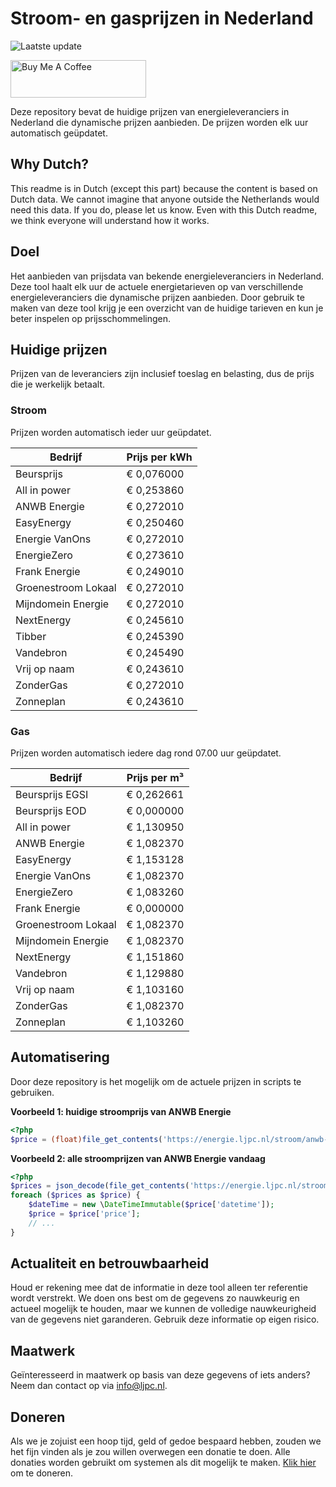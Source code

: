 # Stroom- en gasprijzen in Nederland

![Laatste update](https://img.shields.io/badge/laatste%20update-2024--02--12%2006%3A00%20CET-brightgreen)

<a href="https://www.buymeacoffee.com/Lars-" target="_blank"><img src="https://cdn.buymeacoffee.com/buttons/v2/default-orange.png" alt="Buy Me A Coffee" height="60" style="height: 60px !important;width: 217px !important;" ></a>

Deze repository bevat de huidige prijzen van energieleveranciers in Nederland die dynamische prijzen aanbieden. De prijzen worden elk uur automatisch geüpdatet.

## Why Dutch?

This readme is in Dutch (except this part) because the content is based on Dutch data. We cannot imagine that anyone outside the Netherlands would need this data. If you do, please let us know. Even with this Dutch readme, we think
everyone will understand how it works.

## Doel

Het aanbieden van prijsdata van bekende energieleveranciers in Nederland. Deze tool haalt elk uur de actuele energietarieven op van verschillende energieleveranciers die dynamische prijzen aanbieden. Door gebruik te maken van deze tool
krijg je een overzicht van de huidige tarieven en kun je beter inspelen op prijsschommelingen.

## Huidige prijzen

Prijzen van de leveranciers zijn inclusief toeslag en belasting, dus de prijs die je werkelijk betaalt.

### Stroom

Prijzen worden automatisch ieder uur geüpdatet.

 Bedrijf | Prijs per kWh 
---------|---------------
Beursprijs | € 0,076000
All in power | € 0,253860
ANWB Energie | € 0,272010
EasyEnergy | € 0,250460
Energie VanOns | € 0,272010
EnergieZero | € 0,273610
Frank Energie | € 0,249010
Groenestroom Lokaal | € 0,272010
Mijndomein Energie | € 0,272010
NextEnergy | € 0,245610
Tibber | € 0,245390
Vandebron | € 0,245490
Vrij op naam | € 0,243610
ZonderGas | € 0,272010
Zonneplan | € 0,243610


### Gas

Prijzen worden automatisch iedere dag rond 07.00 uur geüpdatet.

 Bedrijf | Prijs per m³ 
---------|--------------
Beursprijs EGSI | € 0,262661
Beursprijs EOD | € 0,000000
All in power | € 1,130950
ANWB Energie | € 1,082370
EasyEnergy | € 1,153128
Energie VanOns | € 1,082370
EnergieZero | € 1,083260
Frank Energie | € 0,000000
Groenestroom Lokaal | € 1,082370
Mijndomein Energie | € 1,082370
NextEnergy | € 1,151860
Vandebron | € 1,129880
Vrij op naam | € 1,103160
ZonderGas | € 1,082370
Zonneplan | € 1,103260


## Automatisering

Door deze repository is het mogelijk om de actuele prijzen in scripts te gebruiken.

**Voorbeeld 1: huidige stroomprijs van ANWB Energie**

```php
<?php
$price = (float)file_get_contents('https://energie.ljpc.nl/stroom/anwb-energie-nu.txt');

```

**Voorbeeld 2: alle stroomprijzen van ANWB Energie vandaag**

```php
<?php
$prices = json_decode(file_get_contents('https://energie.ljpc.nl/stroom/all-in-power-vandaag.json'),true);
foreach ($prices as $price) {
    $dateTime = new \DateTimeImmutable($price['datetime']);
    $price = $price['price'];
    // ...
}
```

## Actualiteit en betrouwbaarheid

Houd er rekening mee dat de informatie in deze tool alleen ter referentie wordt verstrekt. We doen ons best om de gegevens zo nauwkeurig en actueel mogelijk te houden, maar we kunnen de volledige nauwkeurigheid van de gegevens niet
garanderen. Gebruik deze informatie op eigen risico.

## Maatwerk

Geïnteresseerd in maatwerk op basis van deze gegevens of iets anders? Neem dan contact op
via [info@ljpc.nl](mailto:info@ljpc.nl?subject=Energie%20prijzen).

## Doneren

Als we je zojuist een hoop tijd, geld of gedoe bespaard hebben, zouden we het fijn vinden als je zou willen overwegen een
donatie te doen. Alle donaties worden gebruikt om systemen als dit mogelijk te
maken. [Klik hier](https://www.buymeacoffee.com/Lars-) om te doneren.
